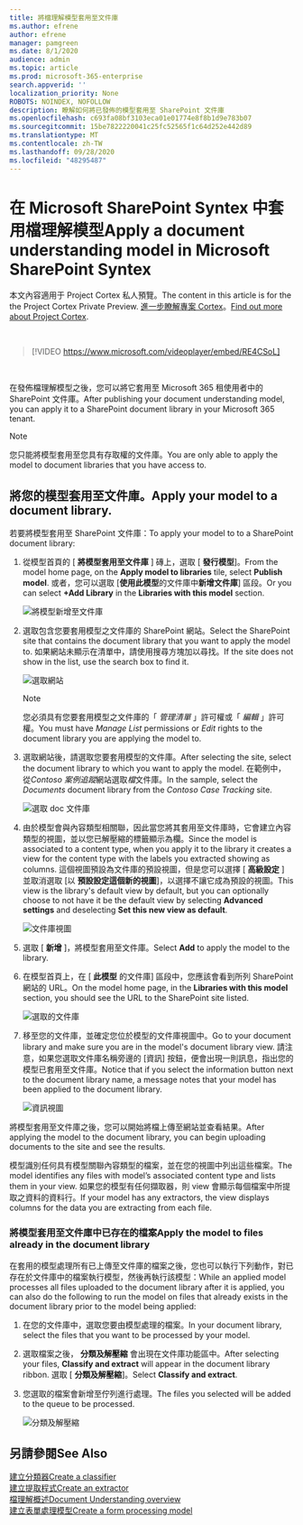 ```yaml
---
title: 將檔理解模型套用至文件庫
ms.author: efrene
author: efrene
manager: pamgreen
ms.date: 8/1/2020
audience: admin
ms.topic: article
ms.prod: microsoft-365-enterprise
search.appverid: ''
localization_priority: None
ROBOTS: NOINDEX, NOFOLLOW
description: 瞭解如何將已發佈的模型套用至 SharePoint 文件庫
ms.openlocfilehash: c693fa08bf3103eca01e01774e8f8b1d9e783b07
ms.sourcegitcommit: 15be7822220041c25fc52565f1c64d252e442d89
ms.translationtype: MT
ms.contentlocale: zh-TW
ms.lasthandoff: 09/28/2020
ms.locfileid: "48295487"
---
```

# <a name="apply-a-document-understanding-model-in-microsoft-sharepoint-syntex"></a><span data-ttu-id="507ea-103">在 Microsoft SharePoint Syntex 中套用檔理解模型</span><span class="sxs-lookup"><span data-stu-id="507ea-103">Apply a document understanding model in Microsoft SharePoint Syntex</span></span>

<span data-ttu-id="507ea-104">本文內容適用于 Project Cortex 私人預覽。</span><span class="sxs-lookup"><span data-stu-id="507ea-104">The content in this article is for the the Project Cortex Private Preview.</span></span> <span data-ttu-id="507ea-105">[進一步瞭解專案 Cortex](https://aka.ms/projectcortex)。</span><span class="sxs-lookup"><span data-stu-id="507ea-105">[Find out more about Project Cortex](https://aka.ms/projectcortex).</span></span>

</br>

> [!VIDEO https://www.microsoft.com/videoplayer/embed/RE4CSoL]

</br>

<span data-ttu-id="507ea-106">在發佈檔理解模型之後，您可以將它套用至 Microsoft 365 租使用者中的 SharePoint 文件庫。</span><span class="sxs-lookup"><span data-stu-id="507ea-106">After publishing your document understanding model, you can apply it to a SharePoint document library in your Microsoft 365 tenant.</span></span>

> [!NOTE]
> <span data-ttu-id="507ea-107">您只能將模型套用至您具有存取權的文件庫。</span><span class="sxs-lookup"><span data-stu-id="507ea-107">You are only able to apply the model to document libraries that you have access to.</span></span>


## <a name="apply-your-model-to-a-document-library"></a><span data-ttu-id="507ea-108">將您的模型套用至文件庫。</span><span class="sxs-lookup"><span data-stu-id="507ea-108">Apply your model to a document library.</span></span>

<span data-ttu-id="507ea-109">若要將模型套用至 SharePoint 文件庫：</span><span class="sxs-lookup"><span data-stu-id="507ea-109">To apply your model to to a SharePoint document library:</span></span>

1. <span data-ttu-id="507ea-110">從模型首頁的 [ **將模型套用至文件庫** ] 磚上，選取 [ **發行模型**]。</span><span class="sxs-lookup"><span data-stu-id="507ea-110">From the model home page, on the **Apply model to libraries** tile, select **Publish model**.</span></span> <span data-ttu-id="507ea-111">或者，您可以選取 [**使用此模型**的文件庫中**新增文件庫**] 區段。</span><span class="sxs-lookup"><span data-stu-id="507ea-111">Or you can select  **+Add Library** in the **Libraries with this model** section.</span></span> </br>

    ![將模型新增至文件庫](../media/content-understanding/apply-to-library.png)</br>

2. <span data-ttu-id="507ea-113">選取包含您要套用模型之文件庫的 SharePoint 網站。</span><span class="sxs-lookup"><span data-stu-id="507ea-113">Select the SharePoint site that contains the document library that you want to apply the model to.</span></span> <span data-ttu-id="507ea-114">如果網站未顯示在清單中，請使用搜尋方塊加以尋找。</span><span class="sxs-lookup"><span data-stu-id="507ea-114">If the site does not show in the list, use the search box to find it.</span></span></br>

    ![選取網站](../media/content-understanding/site-search.png)</br>

    > [!NOTE]
    > <span data-ttu-id="507ea-116">您必須具有您要套用模型之文件庫的「 *管理清單* 」許可權或「 *編輯* 」許可權。</span><span class="sxs-lookup"><span data-stu-id="507ea-116">You must have *Manage List* permissions or *Edit* rights to the document library you are applying the model to.</span></span></br>

3. <span data-ttu-id="507ea-117">選取網站後，請選取您要套用模型的文件庫。</span><span class="sxs-lookup"><span data-stu-id="507ea-117">After selecting the site, select the document library to which you want to apply the model.</span></span> <span data-ttu-id="507ea-118">在範例中，從*Contoso 案例追蹤*網站選取*檔*文件庫。</span><span class="sxs-lookup"><span data-stu-id="507ea-118">In the sample, select the *Documents* document library from the *Contoso Case Tracking* site.</span></span></br>

    ![選取 doc 文件庫](../media/content-understanding/select-doc-library.png)</br>

4. <span data-ttu-id="507ea-120">由於模型會與內容類型相關聯，因此當您將其套用至文件庫時，它會建立內容類型的視圖，並以您已解壓縮的標籤顯示為欄。</span><span class="sxs-lookup"><span data-stu-id="507ea-120">Since the model is associated to a content type, when you apply it to the library it creates a view for the content type with the labels you extracted showing as columns.</span></span> <span data-ttu-id="507ea-121">這個視圖預設為文件庫的預設視圖，但是您可以選擇 [ **高級設定** ] 並取消選取 [以 **預設設定這個新的視圖**]，以選擇不讓它成為預設的視圖。</span><span class="sxs-lookup"><span data-stu-id="507ea-121">This view is the library's default view by default, but you can optionally choose to not have it be the default view by selecting **Advanced settings** and deselecting **Set this new view as default**.</span></span></br>

    ![文件庫視圖](../media/content-understanding/library-view.png)</br>

5. <span data-ttu-id="507ea-123">選取 [ **新增** ]，將模型套用至文件庫。</span><span class="sxs-lookup"><span data-stu-id="507ea-123">Select **Add** to apply the model to the library.</span></span> 
6. <span data-ttu-id="507ea-124">在模型首頁上，在 [ **此模型** 的文件庫] 區段中，您應該會看到所列 SharePoint 網站的 URL。</span><span class="sxs-lookup"><span data-stu-id="507ea-124">On the model home page, in the **Libraries with this model** section, you should see the URL to the SharePoint site listed.</span></span></br>

    ![選取的文件庫](../media/content-understanding/selected-library.png)</br>

7. <span data-ttu-id="507ea-126">移至您的文件庫，並確定您位於模型的文件庫視圖中。</span><span class="sxs-lookup"><span data-stu-id="507ea-126">Go to your document library and make sure you are in the model's document library view.</span></span> <span data-ttu-id="507ea-127">請注意，如果您選取文件庫名稱旁邊的 [資訊] 按鈕，便會出現一則訊息，指出您的模型已套用至文件庫。</span><span class="sxs-lookup"><span data-stu-id="507ea-127">Notice that if you select the information button next to the document library name, a message notes that your model has been applied to the document library.</span></span>

    ![資訊視圖](../media/content-understanding/info-du.png)</br> 


<span data-ttu-id="507ea-129">將模型套用至文件庫之後，您可以開始將檔上傳至網站並查看結果。</span><span class="sxs-lookup"><span data-stu-id="507ea-129">After applying the model to the document library, you can begin uploading documents to the site and see the results.</span></span>

<span data-ttu-id="507ea-130">模型識別任何具有模型關聯內容類型的檔案，並在您的視圖中列出這些檔案。</span><span class="sxs-lookup"><span data-stu-id="507ea-130">The model identifies any files with model’s associated content type and lists them in your view.</span></span> <span data-ttu-id="507ea-131">如果您的模型有任何擷取器，則 view 會顯示每個檔案中所提取之資料的資料行。</span><span class="sxs-lookup"><span data-stu-id="507ea-131">If your model has any extractors, the view displays columns for the data you are extracting from each file.</span></span>

### <a name="apply-the-model-to-files-already-in-the-document-library"></a><span data-ttu-id="507ea-132">將模型套用至文件庫中已存在的檔案</span><span class="sxs-lookup"><span data-stu-id="507ea-132">Apply the model to files already in the document library</span></span>

<span data-ttu-id="507ea-133">在套用的模型處理所有已上傳至文件庫的檔案之後，您也可以執行下列動作，對已存在於文件庫中的檔案執行模型，然後再執行該模型：</span><span class="sxs-lookup"><span data-stu-id="507ea-133">While an applied model processes all files uploaded to the document library after it is applied, you can also do the following to run the model on files that already exists in the document library prior to the model being applied:</span></span>

1. <span data-ttu-id="507ea-134">在您的文件庫中，選取您要由模型處理的檔案。</span><span class="sxs-lookup"><span data-stu-id="507ea-134">In your document library, select the files that you want to be processed by your model.</span></span>
2. <span data-ttu-id="507ea-135">選取檔案之後， **分類及解壓縮** 會出現在文件庫功能區中。</span><span class="sxs-lookup"><span data-stu-id="507ea-135">After selecting your files, **Classify and extract** will appear in the document library ribbon.</span></span> <span data-ttu-id="507ea-136">選取 [ **分類及解壓縮**]。</span><span class="sxs-lookup"><span data-stu-id="507ea-136">Select **Classify and extract**.</span></span>
3. <span data-ttu-id="507ea-137">您選取的檔案會新增至佇列進行處理。</span><span class="sxs-lookup"><span data-stu-id="507ea-137">The files you selected will be added to the queue to be processed.</span></span>

      ![分類及解壓縮](../media/content-understanding/extract-classify.png)</br> 

## <a name="see-also"></a><span data-ttu-id="507ea-139">另請參閱</span><span class="sxs-lookup"><span data-stu-id="507ea-139">See Also</span></span>
[<span data-ttu-id="507ea-140">建立分類器</span><span class="sxs-lookup"><span data-stu-id="507ea-140">Create a classifier</span></span>](create-a-classifier.md)</br>
[<span data-ttu-id="507ea-141">建立提取程式</span><span class="sxs-lookup"><span data-stu-id="507ea-141">Create an extractor</span></span>](create-an-extractor.md)</br>
[<span data-ttu-id="507ea-142">檔理解概述</span><span class="sxs-lookup"><span data-stu-id="507ea-142">Document Understanding overview</span></span>](document-understanding-overview.md)</br>
[<span data-ttu-id="507ea-143">建立表單處理模型</span><span class="sxs-lookup"><span data-stu-id="507ea-143">Create a form processing model</span></span>](create-a-form-processing-model.md)  
